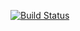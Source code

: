 [![Build Status](https://travis-ci.org/MozillaCZ/l10n-mozilla-central-cs.svg?branch=automation)](https://travis-ci.org/MozillaCZ/l10n-mozilla-central-cs)

